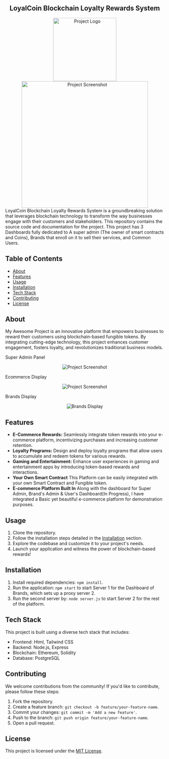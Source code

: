 
<div align="center"> <h2>  LoyalCoin Blockchain Loyalty Rewards System </h2> </div>

<div align="center">
  <img src="https://raw.githubusercontent.com/yyppsk/Loyal-Coin-Blockchain-Loyalty-Reward-System/master/loyalCoinToken.png?token=GHSAT0AAAAAACCVWBA4N3KVXV5W57TSKDR2ZHE6KNA" alt="Project Logo" width="200">
</div>
<div align="center">
  <img src="https://raw.githubusercontent.com/yyppsk/Loyal-Coin-Blockchain-Loyalty-Reward-System/master/Untitled%20(1).png?token=GHSAT0AAAAAACCVWBA4RTDW4SGGAZZJAP2QZHE6QJA" alt="Project Screenshot" width="400">
</div>
LoyalCoin Blockchain Loyalty Rewards System is a groundbreaking solution that leverages blockchain technology to transform the way businesses engage with their customers and stakeholders. This repository contains the source code and documentation for the project. This project has 3 Dashboards fully dedicated to A super admin (The owner of smart contracts and Coins), Brands that enroll on it to sell their services, and Common Users.

## Table of Contents
- [About](#about)
- [Features](#features)
- [Usage](#usage)
- [Installation](#installation)
- [Tech Stack](#tech-stack)
- [Contributing](#contributing)
- [License](#license)

## About
My Awesome Project is an innovative platform that empowers businesses to reward their customers using blockchain-based fungible tokens. By integrating cutting-edge technology, this project enhances customer engagement, fosters loyalty, and revolutionizes traditional business models.


Super Admin Panel

<div align="center">
  <img src="https://github.com/yyppsk/Loyal-Coin-Blockchain-Loyalty-Reward-System/blob/master/RewardProcedure.gif" alt="Project Screenshot">
</div>

Ecommerce Display

<div align="center">
  <img src="https://github.com/yyppsk/Loyal-Coin-Blockchain-Loyalty-Reward-System/blob/master/multipleCartAdd.gif" alt="Project Screenshot">
</div>

Brands Display

<div align="center">
  <img src="https://github.com/yyppsk/Loyal-Coin-Blockchain-Loyalty-Reward-System/blob/master/DisplayBrands.gif" alt="Brands Display">
</div>


## Features
- **E-Commerce Rewards:** Seamlessly integrate token rewards into your e-commerce platform, incentivizing purchases and increasing customer retention.
- **Loyalty Programs:** Design and deploy loyalty programs that allow users to accumulate and redeem tokens for various rewards.
- **Gaming and Entertainment:** Enhance user experiences in gaming and entertainment apps by introducing token-based rewards and interactions.
- **Your Own Smart Contract** This Platform can be easily integrated with your own Smart Contract and Fungible token.
- **E-commerce Platform Built In** Along with the dashboard for Super Admin, Brand's Admin & User's Dashboard(In Progress), I have integrated a Basic yet beautiful e-commerce platform for demonstration purposes.
## Usage
1. Clone the repository.
2. Follow the installation steps detailed in the [Installation](#installation) section.
3. Explore the codebase and customize it to your project's needs.
4. Launch your application and witness the power of blockchain-based rewards!

## Installation
1. Install required dependencies: `npm install`.
2. Run the application: `npm start` to start Server 1 for the Dashboard of Brands, which sets up a proxy server 2.
3. Run the second server by: `node server.js` to start Server 2 for the rest of the platform.
## Tech Stack
This project is built using a diverse tech stack that includes:
- Frontend: Html, Tailwind CSS
- Backend: Node.js, Express
- Blockchain: Ethereum, Solidity
- Database: PostgreSQL

## Contributing
We welcome contributions from the community! If you'd like to contribute, please follow these steps:
1. Fork the repository.
2. Create a feature branch: `git checkout -b feature/your-feature-name`.
3. Commit your changes: `git commit -m 'Add a new feature'`.
4. Push to the branch: `git push origin feature/your-feature-name`.
5. Open a pull request.

## License
This project is licensed under the [MIT License](LICENSE).


